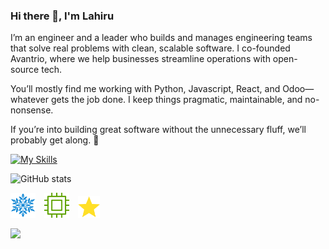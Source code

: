 ### Hi there 👋, I'm Lahiru

I’m an engineer and a leader who builds and manages engineering teams that solve real problems with clean, scalable software. I co-founded Avantrio, where we help businesses streamline operations with open-source tech.

You’ll mostly find me working with Python, Javascript, React, and Odoo—whatever gets the job done. I keep things pragmatic, maintainable, and no-nonsense.

If you’re into building great software without the unnecessary fluff, we’ll probably get along. 🚀

<!-- 
Co-founder and CTO [@avantrio](https://github.com/avantrio) -->

[![My Skills](https://skillicons.dev/icons?i=nextjs,redux,react,ts,js,expressjs,nodejs,django,python,supabase,postgres,mongodb,docker,aws&theme=light)](https://skillicons.dev)


![GitHub stats](https://github-readme-stats.vercel.app/api?username=lahiru94&show_icons=true&count_private=true)  


<a href='https://archiveprogram.github.com/'><img src='https://raw.githubusercontent.com/acervenky/animated-github-badges/master/assets/acbadge.gif' width='40' height='40'></a> <a href='https://docs.github.com/en/developers'><img src='https://raw.githubusercontent.com/acervenky/animated-github-badges/master/assets/devbadge.gif' width='40' height='40'></a> <a href='https://stars.github.com/'><img src='https://raw.githubusercontent.com/acervenky/animated-github-badges/master/assets/starbadge.gif' width='35' height='35'></a>



![](https://komarev.com/ghpvc/?username=yousseflasheen)


